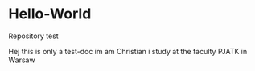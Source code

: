 # Hello-World
Repository test

Hej this is only a test-doc im am Christian i study at the faculty PJATK in Warsaw
